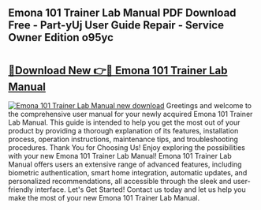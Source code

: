 ## Emona 101 Trainer Lab Manual PDF Download Free - Part-yUj User Guide Repair - Service Owner Edition o95yc

# <h2><a href="http://bc82970.oget.top/?id=Emona+101+Trainer+Lab+Manual">🔗Download New 👉🔴 Emona 101 Trainer Lab Manual</a></h2>

[![Emona 101 Trainer Lab Manual new download](https://i.imgur.com/5g1atiW.png)](http://bc82970.oget.top/?id=Emona+101+Trainer+Lab+Manual)
Greetings and welcome to the comprehensive user manual for your newly acquired Emona 101 Trainer Lab Manual. This guide is intended to help you get the most out of your product by providing a thorough explanation of its features, installation process, operation instructions, maintenance tips, and troubleshooting procedures. Thank You for Choosing Us! Enjoy exploring the possibilities with your new Emona 101 Trainer Lab Manual! Emona 101 Trainer Lab Manual offers users an extensive range of advanced features, including biometric authentication, smart home integration, automatic updates, and personalized recommendations, all accessible through the sleek and user-friendly interface. Let's Get Started! Contact us today and let us help you make the most of your new Emona 101 Trainer Lab Manual.
